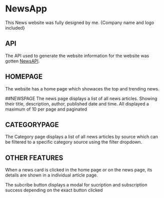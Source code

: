 # NewsApp

This News website was fully designed by me.
{Company name and logo included}

## API
The API used to generate the website information for the website was gotten <a href="newsapi.org">NewsAPI</a>.

## HOMEPAGE
The website has a home page which showaces the top and trending news.

##NEWSPAGE
The news page displays a list of all news articles. Showing their title, description, author, published date and time. All displayed a maximum of 10 per page and paginated

## CATEGORYPAGE
The Category page displays a list of all news articles by source which can be filtered to a specific category source using the filter dropdown.

## OTHER FEATURES
When a news card is clicked in the home page or on the news page, its details are shown in a individual article page.

The subcribe button displays a modal for sucription and subscription success depending on the exact button clicked

